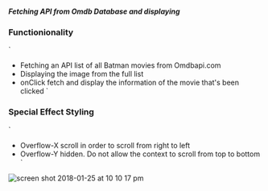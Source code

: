 ##### Fetching API from Omdb Database and displaying

### Functionionality
`
* Fetching an API list of all Batman movies from Omdbapi.com
* Displaying the image from the full list
* onClick fetch and display the information of the movie that's been clicked
`

### Special Effect Styling
`
* Overflow-X scroll in order to scroll from right to left
* Overflow-Y hidden. Do not allow the context to scroll from top to bottom
`


![screen shot 2018-01-25 at 10 10 17 pm](https://user-images.githubusercontent.com/31966603/35425003-35b6de36-021d-11e8-8daa-1f32c5e81257.png)
